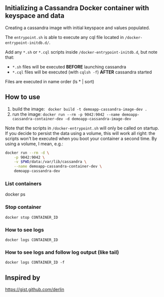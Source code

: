 ## Initializing a Cassandra Docker container with keyspace and data

Creating a cassandra image with initial keyspace and values populated.

The `entrypoint.sh` is able to execute any cql file located in `/docker-entrypoint-initdb.d/`.

Add any `*.sh` or `*.cql` scripts inside `/docker-entrypoint-initdb.d`, but note that:

* `*.sh` files will be executed **BEFORE** launching cassandra
* `*.cql` files will be executed (with `cqlsh -f`) **AFTER** cassandra started

Files are executed in name order (ls * | sort)

## How to use

1. build the image: ` docker build -t demoapp-cassandra-image-dev .`
2. run the image: `docker run --rm -p 9042:9042 --name demoapp-cassandra-container-dev -d demoapp-cassandra-image-dev`

Note that the scripts in `/docker-entrypoint.sh` will only be called on startup. If you decide to persist the data using a volume,
this will work all right: the scripts won't be executed when you boot your container a second time. By using a volume, I mean, e.g.:

```bash
docker run --rm -d \
    -p 9042:9042 \
    -v $PWD/data:/var/lib/cassandra \
    --name demoapp-cassandra-container-dev \
    demoapp-cassandra-dev
```

### List containers
docker ps

### Stop container
`docker stop CONTAINER_ID`

### How to see logs
`docker logs CONTAINER_ID`

### How to see logs and follow log output (like tail)
`docker logs CONTAINER_ID -f`

## Inspired by
https://gist.github.com/derlin


